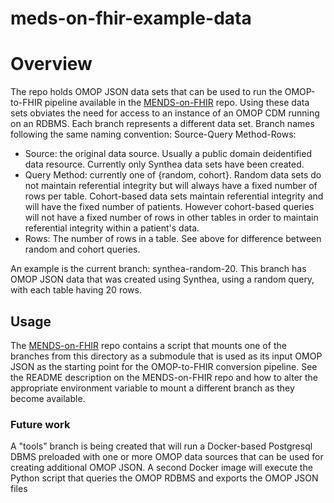 # meds-on-fhir-example-data

# Overview
The repo holds OMOP JSON data sets that can be used to run the OMOP-to-FHIR pipeline available in the [MENDS-on-FHIR](https://github.com/cu-dbmi/mends-on-fhir) repo. Using these data sets obviates the need for access to an instance of an OMOP CDM running on an RDBMS. Each branch represents a different data set. Branch names following the same naming convention: Source-Query Method-Rows:
* Source: the original data source. Usually a public domain deidentified data resource. Currently only Synthea data sets have been created.
* Query Method: currently one of {random, cohort}. Random data sets do not maintain referential integrity but will always have a fixed number of rows per table. Cohort-based data sets maintain referential integrity and will have the fixed number of patients. However cohort-based queries  will not have a fixed number of rows in other tables in order to maintain referential integrity within a patient's data. 
* Rows: The number of rows in a table. See above for difference between random and cohort queries.

An example is the current branch: synthea-random-20. This branch has OMOP JSON data that was created using Synthea, using a random query, with each table having 20 rows.

## Usage
The [MENDS-on-FHIR](https://github.com/cu-dbmi/mends-on-fhir) repo contains a script that mounts one of the branches from this directory as a submodule that is used as its input OMOP JSON as the starting point for the OMOP-to-FHIR conversion pipeline. See the README description on the MENDS-on-FHIR repo and how to alter the appropriate environment variable to mount a different branch as they become available.

### Future work
A "tools" branch is being created that will run a Docker-based Postgresql DBMS preloaded with one or more OMOP data sources that can be used for creating additional OMOP JSON. A second Docker image will execute the Python script that queries the OMOP RDBMS and exports the OMOP JSON files